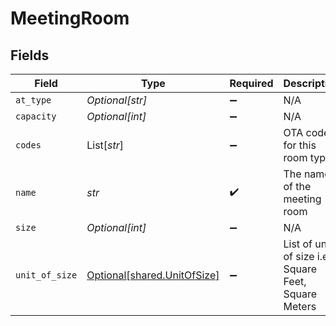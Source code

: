 # MeetingRoom


## Fields

| Field                                                            | Type                                                             | Required                                                         | Description                                                      | Example                                                          |
| ---------------------------------------------------------------- | ---------------------------------------------------------------- | ---------------------------------------------------------------- | ---------------------------------------------------------------- | ---------------------------------------------------------------- |
| `at_type`                                                        | *Optional[str]*                                                  | :heavy_minus_sign:                                               | N/A                                                              | MeetingRoom                                                      |
| `capacity`                                                       | *Optional[int]*                                                  | :heavy_minus_sign:                                               | N/A                                                              |                                                                  |
| `codes`                                                          | List[*str*]                                                      | :heavy_minus_sign:                                               | OTA code for this room type.                                     |                                                                  |
| `name`                                                           | *str*                                                            | :heavy_check_mark:                                               | The name of the meeting room                                     |                                                                  |
| `size`                                                           | *Optional[int]*                                                  | :heavy_minus_sign:                                               | N/A                                                              |                                                                  |
| `unit_of_size`                                                   | [Optional[shared.UnitOfSize]](../../models/shared/unitofsize.md) | :heavy_minus_sign:                                               | List of units of size i.e Square Feet, Square Meters             |                                                                  |